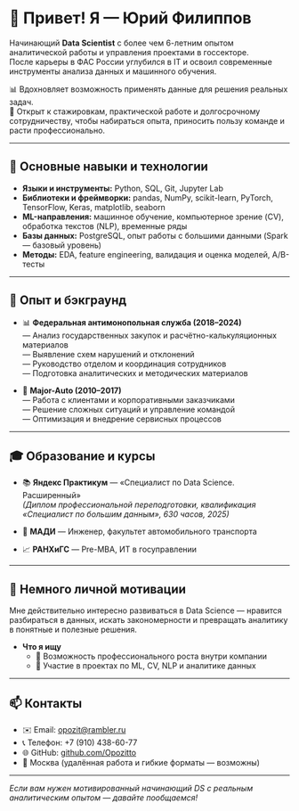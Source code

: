 # 👋 Привет! Я — Юрий Филиппов

Начинающий **Data Scientist** с более чем 6-летним опытом аналитической работы и управления проектами в госсекторе.  
После карьеры в ФАС России углубился в IT и освоил современные инструменты анализа данных и машинного обучения.  

📊 Вдохновляет возможность применять данные для решения реальных задач.  
🚀 Открыт к стажировкам, практической работе и долгосрочному сотрудничеству, чтобы набираться опыта, приносить пользу команде и расти профессионально.

---

## 🧠 Основные навыки и технологии

- **Языки и инструменты:** Python, SQL, Git, Jupyter Lab  
- **Библиотеки и фреймворки:** pandas, NumPy, scikit-learn, PyTorch, TensorFlow, Keras, matplotlib, seaborn  
- **ML-направления:** машинное обучение, компьютерное зрение (CV), обработка текстов (NLP), временные ряды  
- **Базы данных:** PostgreSQL, опыт работы с большими данными (Spark — базовый уровень)  
- **Методы:** EDA, feature engineering, валидация и оценка моделей, A/B-тесты

---

## 🧰 Опыт и бэкграунд

- 📊 **Федеральная антимонопольная служба (2018–2024)**  
  — Анализ государственных закупок и расчётно-калькуляционных материалов  
  — Выявление схем нарушений и отклонений  
  — Руководство отделом и координация сотрудников  
  — Подготовка аналитических и методических материалов  

- 🚗 **Major-Auto (2010–2017)**  
  — Работа с клиентами и корпоративными заказчиками  
  — Решение сложных ситуаций и управление командой  
  — Оптимизация и внедрение сервисных процессов

---

## 🎓 Образование и курсы

- 📚 **Яндекс Практикум** — «Специалист по Data Science. Расширенный»  
  *(Диплом профессиональной переподготовки, квалификация «Специалист по большим данным», 630 часов, 2025)*

- 🏫 **МАДИ** — Инженер, факультет автомобильного транспорта

- 📈 **РАНХиГС** — Pre-MBA, ИТ в госуправлении

---

## 🚀 Немного личной мотивации

Мне действительно интересно развиваться в Data Science — нравится разбираться в данных, искать закономерности и превращать аналитику в понятные и полезные решения.  

- **Что я ищу**
  - 🌱 Возможность профессионального роста внутри компании  
  - 🤝 Участие в проектах по ML, CV, NLP и аналитике данных

---

## 📫 Контакты

- ✉️ Email: [opozit@rambler.ru](mailto:opozit@rambler.ru)  
- 📞 Телефон: +7 (910) 438-60-77  
- 🌐 GitHub: [github.com/Opozitto](https://github.com/Opozitto)  
- 📍 Москва (удалённая работа и гибкие форматы — возможны)

---

_Если вам нужен мотивированный начинающий DS с реальным аналитическим опытом — давайте пообщаемся!_
